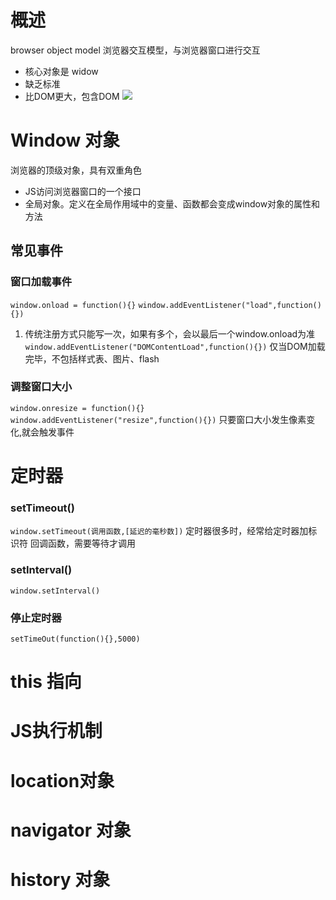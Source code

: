 # 概述
browser object model 浏览器交互模型，与浏览器窗口进行交互
- 核心对象是 widow
- 缺乏标准
- 比DOM更大，包含DOM
![](https://raw.githubusercontent.com/chenruida/image/master/202208032047433.png)

# Window 对象
浏览器的顶级对象，具有双重角色
- JS访问浏览器窗口的一个接口
- 全局对象。定义在全局作用域中的变量、函数都会变成window对象的属性和方法
## 常见事件
### 窗口加载事件
`window.onload = function(){}`
`window.addEventListener("load",function(){})`
1. 传统注册方式只能写一次，如果有多个，会以最后一个window.onload为准
``window.addEventListener("DOMContentLoad",function(){})``
仅当DOM加载完毕，不包括样式表、图片、flash
### 调整窗口大小
`window.onresize = function(){}`
`window.addEventListener("resize",function(){})`
只要窗口大小发生像素变化,就会触发事件
# 定时器
### setTimeout()
`window.setTimeout(调用函数,[延迟的毫秒数])`
定时器很多时，经常给定时器加标识符
回调函数，需要等待才调用
### setInterval()
`window.setInterval() `
### 停止定时器
`setTimeOut(function(){},5000)`

# this 指向

# JS执行机制
# location对象
# navigator 对象
# history 对象
